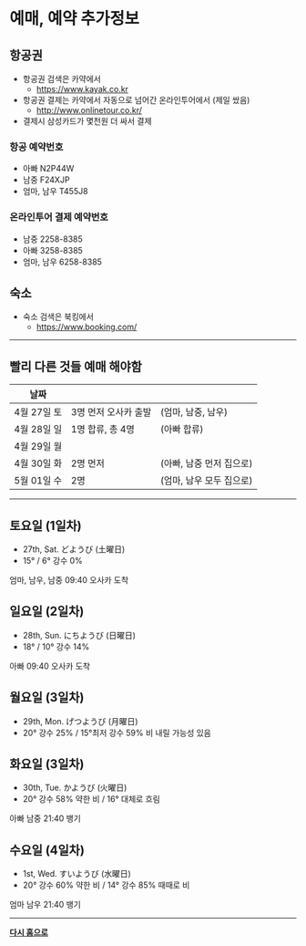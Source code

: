 # 예매, 예약 추가정보

## 항공권
* 항공권 검색은 카약에서
  * https://www.kayak.co.kr
* 항공권 결제는 카약에서 자동으로 넘어간 온라인투어에서 (제일 쌌음)
  * http://www.onlinetour.co.kr/
* 결제시 삼성카드가 몇천원 더 싸서 결제

### 항공 예약번호
* 아빠 N2P44W
* 남중 F24XJP
* 엄마, 남우 T455J8

### 온라인투어 결제 예약번호
* 남중 2258-8385
* 아빠 3258-8385
* 엄마, 남우 6258-8385


## 숙소
* 숙소 검색은 북킹에서
  * https://www.booking.com/


---

## 빨리 다른 것들 예매 해야함

| 날짜 |  |  |
|:---:|:---|:---|
| 4월 27일 토 | 3명 먼저 오사카 출발 | (엄마, 남중, 남우)
| 4월 28일 일 | 1명 합류, 총 4명 | (아빠 합류)
| 4월 29일 월 |  |
| 4월 30일 화 | 2명 먼저 | (아빠, 남중 먼저 집으로)
| 5월 01일 수 | 2명 | (엄마, 남우 모두 집으로)


---

## 토요일 (1일차)
* 27th, Sat. どようび (土曜日)
* 15° / 6° 강수 0%

엄마, 남우, 남중 09:40 오사카 도착



## 일요일 (2일차)
* 28th, Sun. にちようび (日曜日)
* 18° / 10° 강수 14%

아빠 09:40 오사카 도착






## 월요일 (3일차)
* 29th, Mon. げつようび (月曜日)
* 20° 강수 25% / 15°최저 강수 59% 비 내릴 가능성 있음






## 화요일 (3일차)
* 30th, Tue. かようび (火曜日)
* 20° 강수 58% 약한 비 / 16° 대체로 흐림

아빠 남중 21:40 뱅기






## 수요일 (4일차)
* 1st, Wed. すいようび (水曜日)
* 20° 강수 60% 약한 비 / 14° 강수 85% 때때로 비

엄마 남우 21:40 뱅기




----


[**다시 홈으로**](./README.md)